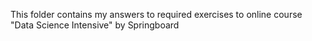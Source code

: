 This folder contains my answers to required exercises to online course "Data Science Intensive" by Springboard
